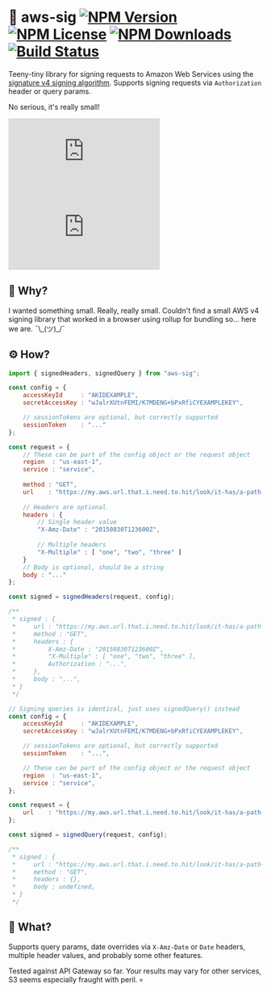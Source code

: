 # 🔏 aws-sig [![NPM Version](https://img.shields.io/npm/v/aws-sig.svg)](https://www.npmjs.com/package/aws-sig) [![NPM License](https://img.shields.io/npm/l/aws-sig.svg)](https://www.npmjs.com/package/aws-sig) [![NPM Downloads](https://img.shields.io/npm/dm/aws-sig.svg)](https://www.npmjs.com/package/aws-sig) [![Build Status](https://img.shields.io/endpoint.svg?url=https%3A%2F%2Factions-badge.atrox.dev%2Ftivac%2Faws-sig%2Fbadge&style=flat)](https://actions-badge.atrox.dev/tivac/aws-sig/goto)

Teeny-tiny library for signing requests to Amazon Web Services using the [signature v4 signing algorithm](https://docs.aws.amazon.com/general/latest/gr/signature-version-4.html). Supports signing requests via `Authorization` header or query params.

No serious, it's really small!

![Bundle Size](http://img.badgesize.io/tivac/aws-sig/master/dist/aws-sig.umd.js?color=blue) ![Gzipped Bundle Size](http://img.badgesize.io/tivac/aws-sig/master/dist/aws-sig.umd.js?compression=gzip&color=blue&max=5000&softmax=4000)

## 🙋 Why?

I wanted something small. Really, really small. Couldn't find a small AWS v4 signing library that worked in a browser using rollup for bundling so... here we are. ¯\\_(ツ)\_/¯

## ⚙️ How?

```js
import { signedHeaders, signedQuery } from "aws-sig";

const config = {
    accessKeyId     : "AKIDEXAMPLE",
    secretAccessKey : "wJalrXUtnFEMI/K7MDENG+bPxRfiCYEXAMPLEKEY",

    // sessionTokens are optional, but correctly supported
    sessionToken    : "..."
};

const request = {
    // These can be part of the config object or the request object
    region  : "us-east-1",
    service : "service",
    
    method : "GET",
    url    : "https://my.aws.url.that.i.need.to.hit/look/it-has/a-path-in-it-as-well",
    
    // Headers are optional
    headers : {
        // Single header value
        "X-Amz-Date" : "20150830T123600Z",
        
        // Multiple headers
        "X-Multiple" : [ "one", "two", "three" ]
    }
    // Body is optional, should be a string
    body : "..."
};

const signed = signedHeaders(request, config);

/**
 * signed : {
 *     url : "https://my.aws.url.that.i.need.to.hit/look/it-has/a-path-in-it-as-well"
 *     method : "GET",
 *     headers : {
 *         X-Amz-Date : "20150830T123600Z",
 *         "X-Multiple" : [ "one", "two", "three" ],
 *         Authorization : "...",
 *     },
 *     body : "...",
 * }
 */

// Signing queries is identical, just uses signedQuery() instead
const config = {
    accessKeyId     : "AKIDEXAMPLE",
    secretAccessKey : "wJalrXUtnFEMI/K7MDENG+bPxRfiCYEXAMPLEKEY",

    // sessionTokens are optional, but correctly supported
    sessionToken    : "...",

    // These can be part of the config object or the request object
    region  : "us-east-1",
    service : "service",
};

const request = {
    url    : "https://my.aws.url.that.i.need.to.hit/look/it-has/a-path-in-it-as-well",
};

const signed = signedQuery(request, config);

/**
 * signed : {
 *     url : "https://my.aws.url.that.i.need.to.hit/look/it-has/a-path-in-it-as-well?X-Amz-Algorithm=...&X-Amz-Credential=..."
 *     method : "GET",
 *     headers : {},
 *     body : undefined,
 * }
 */
```

## 🛁 What?

Supports query params, date overrides via `X-Amz-Date` or `Date` headers, multiple header values, and probably some other features.

Tested against API Gateway so far. Your results may vary for other services, S3 seems especially fraught with peril. 💀
